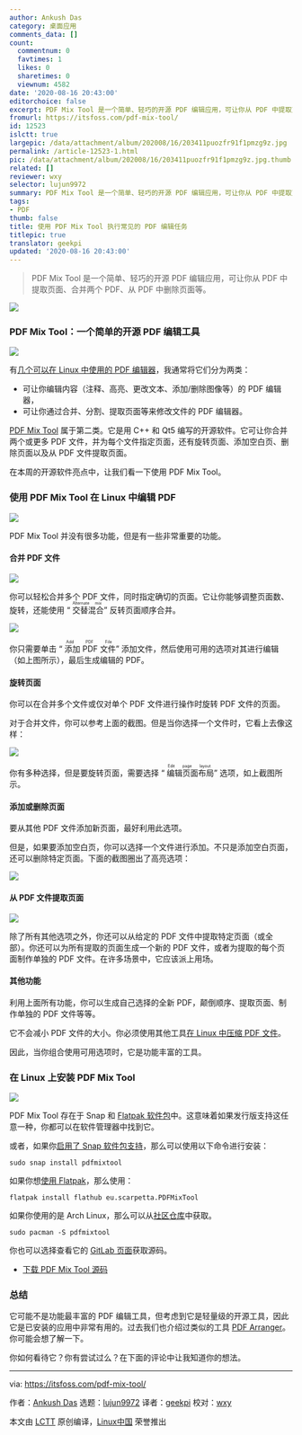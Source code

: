 ```yaml
---
author: Ankush Das
category: 桌面应用
comments_data: []
count:
  commentnum: 0
  favtimes: 1
  likes: 0
  sharetimes: 0
  viewnum: 4582
date: '2020-08-16 20:43:00'
editorchoice: false
excerpt: PDF Mix Tool 是一个简单、轻巧的开源 PDF 编辑应用，可让你从 PDF 中提取页面、合并两个 PDF、从 PDF 中删除页面等。
fromurl: https://itsfoss.com/pdf-mix-tool/
id: 12523
islctt: true
largepic: /data/attachment/album/202008/16/203411puozfr91f1pmzg9z.jpg
permalink: /article-12523-1.html
pic: /data/attachment/album/202008/16/203411puozfr91f1pmzg9z.jpg.thumb.jpg
related: []
reviewer: wxy
selector: lujun9972
summary: PDF Mix Tool 是一个简单、轻巧的开源 PDF 编辑应用，可让你从 PDF 中提取页面、合并两个 PDF、从 PDF 中删除页面等。
tags:
- PDF
thumb: false
title: 使用 PDF Mix Tool 执行常见的 PDF 编辑任务
titlepic: true
translator: geekpi
updated: '2020-08-16 20:43:00'
---
```



> 
> PDF Mix Tool 是一个简单、轻巧的开源 PDF 编辑应用，可让你从 PDF 中提取页面、合并两个 PDF、从 PDF 中删除页面等。
> 
> 
> 


![](/data/attachment/album/202008/16/203411puozfr91f1pmzg9z.jpg)


### PDF Mix Tool：一个简单的开源 PDF 编辑工具


![](/data/attachment/album/202008/16/203630tytdct4ndzzorcx7.png)


有[几个可以在 Linux 中使用的 PDF 编辑器](https://itsfoss.com/pdf-editors-linux/)，我通常将它们分为两类：


* 可让你编辑内容（注释、高亮、更改文本、添加/删除图像等）的 PDF 编辑器，
* 可让你通过合并、分割、提取页面等来修改文件的 PDF 编辑器。


[PDF Mix Tool](https://scarpetta.eu/pdfmixtool/) 属于第二类。它是用 C++ 和 Qt5 编写的开源软件。它可让你合并两个或更多 PDF 文件，并为每个文件指定页面，还有旋转页面、添加空白页、删除页面以及从 PDF 文件提取页面。


在本周的开源软件亮点中，让我们看一下使用 PDF Mix Tool。


### 使用 PDF Mix Tool 在 Linux 中编辑 PDF


![](/data/attachment/album/202008/16/204321szcxeo0cvkcc0k9y.png)


PDF Mix Tool 并没有很多功能，但是有一些非常重要的功能。


#### 合并 PDF 文件


![](/data/attachment/album/202008/16/203851su5apmvrvavjm4jm.png)


你可以轻松合并多个 PDF 文件，同时指定确切的页面。它让你能够调整页面数、旋转，还能使用 “<ruby> 交替混合 <rt>  Alternate mix </rt></ruby>” 反转页面顺序合并。


![](/data/attachment/album/202008/16/203949efrmswofbnbz0vmv.png)


你只需要单击 “<ruby> 添加 PDF 文件 <rt>  Add PDF File </rt></ruby>” 添加文件，然后使用可用的选项对其进行编辑（如上图所示），最后生成编辑的 PDF。


#### 旋转页面


你可以在合并多个文件或仅对单个 PDF 文件进行操作时旋转 PDF 文件的页面。


对于合并文件，你可以参考上面的截图。但是当你选择一个文件时，它看上去像这样：


![](/data/attachment/album/202008/16/203957dlm6oaqmztzo24pi.png)


你有多种选择，但是要旋转页面，需要选择 “<ruby> 编辑页面布局 <rt>  Edit page layout </rt></ruby>” 选项，如上截图所示。


#### 添加或删除页面


要从其他 PDF 文件添加新页面，最好利用此选项。


但是，如果要添加空白页，你可以选择一个文件进行添加。不只是添加空白页面，还可以删除特定页面。下面的截图圈出了高亮选项：


![](/data/attachment/album/202008/16/204103jeblk35e7er433dk.png)


#### 从 PDF 文件提取页面


![](/data/attachment/album/202008/16/204233skgk2ykis21huki8.png)


除了所有其他选项之外，你还可以从给定的 PDF 文件中提取特定页面（或全部）。你还可以为所有提取的页面生成一个新的 PDF 文件，或者为提取的每个页面制作单独的 PDF 文件。在许多场景中，它应该派上用场。


#### 其他功能


利用上面所有功能，你可以生成自己选择的全新 PDF，颠倒顺序、提取页面、制作单独的 PDF 文件等等。


它不会减小 PDF 文件的大小。你必须使用其他工具[在 Linux 中压缩 PDF 文件](https://itsfoss.com/compress-pdf-linux/)。


因此，当你组合使用可用选项时，它是功能丰富的工具。


### 在 Linux 上安装 PDF Mix Tool


![](/data/attachment/album/202008/16/204257snd59z7xxix4s1oj.png)


PDF Mix Tool 存在于 Snap 和 [Flatpak 软件包](https://flathub.org/apps/details/eu.scarpetta.PDFMixTool)中。这意味着如果发行版支持这任意一种，你都可以在软件管理器中找到它。


或者，如果你[启用了 Snap 软件包支持](https://itsfoss.com/install-snap-linux/)，那么可以使用以下命令进行安装：



```
sudo snap install pdfmixtool

```

如果你想[使用 Flatpak](https://itsfoss.com/flatpak-guide/)，那么使用：



```
flatpak install flathub eu.scarpetta.PDFMixTool

```

如果你使用的是 Arch Linux，那么可以从[社区仓库](https://www.archlinux.org/packages/community/x86_64/pdfmixtool/)中获取。



```
sudo pacman -S pdfmixtool

```

你也可以选择查看它的 [GitLab 页面](https://gitlab.com/scarpetta/pdfmixtool)获取源码。


* [下载 PDF Mix Tool 源码](https://www.scarpetta.eu/pdfmixtool/)


### 总结


它可能不是功能最丰富的 PDF 编辑工具，但考虑到它是轻量级的开源工具，因此它是已安装的应用中非常有用的。过去我们也介绍过类似的工具 [PDF Arranger](https://itsfoss.com/pdfarranger-app/)。你可能会想了解一下。


你如何看待它？你有尝试过么？在下面的评论中让我知道你的想法。




---


via: <https://itsfoss.com/pdf-mix-tool/>


作者：[Ankush Das](https://itsfoss.com/author/ankush/) 选题：[lujun9972](https://github.com/lujun9972) 译者：[geekpi](https://github.com/geekpi) 校对：[wxy](https://github.com/wxy)


本文由 [LCTT](https://github.com/LCTT/TranslateProject) 原创编译，[Linux中国](https://linux.cn/) 荣誉推出